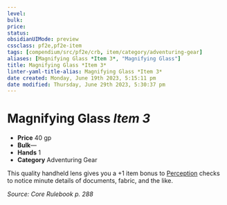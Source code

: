 ```yaml
---
level:
bulk:
price:
status:
obsidianUIMode: preview
cssclass: pf2e,pf2e-item
tags: [compendium/src/pf2e/crb, item/category/adventuring-gear]
aliases: [Magnifying Glass *Item 3*, "Magnifying Glass"]
title: Magnifying Glass *Item 3*
linter-yaml-title-alias: Magnifying Glass *Item 3*
date created: Monday, June 19th 2023, 5:15:11 pm
date modified: Thursday, June 29th 2023, 5:30:37 pm
---
```


# Magnifying Glass *Item 3*

- **Price** 40 gp
- **Bulk**—
- **Hands** 1
- **Category** Adventuring Gear

This quality handheld lens gives you a +1 item bonus to [Perception](compendium/skills.md#Perception) checks to notice minute details of documents, fabric, and the like.

*Source: Core Rulebook p. 288*

